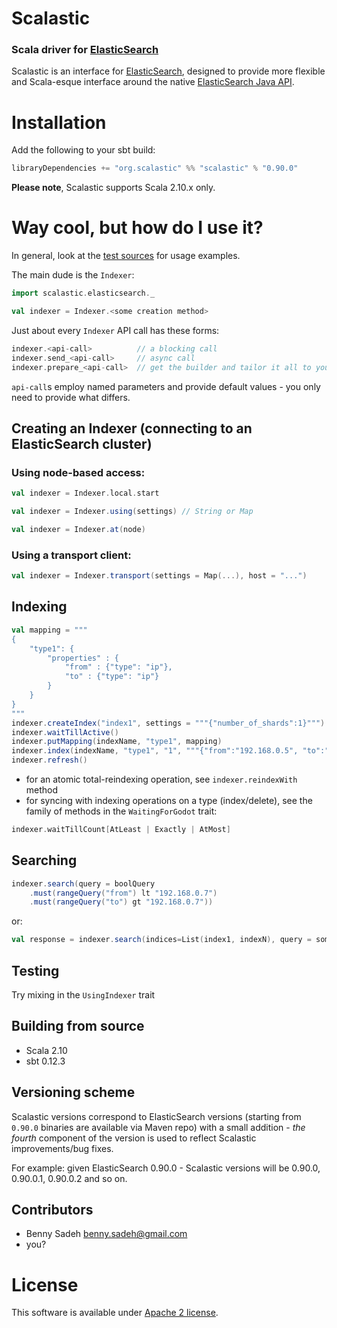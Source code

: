 # Scalastic 
### Scala driver for [ElasticSearch](http://www.elasticsearch.org)

Scalastic is an interface for [ElasticSearch](http://www.elasticsearch.org), designed to provide more flexible
and Scala-esque interface around the native [ElasticSearch Java API](http://www.elasticsearch.org/guide/reference/java-api/).

# Installation

Add the following to your sbt build:

```scala
libraryDependencies += "org.scalastic" %% "scalastic" % "0.90.0"
```

**Please note**, Scalastic supports Scala 2.10.x only.

# Way cool, but how do I use it?

In general, look at the [test sources](https://github.com/bsadeh/scalastic/tree/master/src/test/scala)
for usage examples.

The main dude is the `Indexer`:

```scala
import scalastic.elasticsearch._

val indexer = Indexer.<some creation method>
```

Just about every `Indexer` API call has these forms:

```scala
indexer.<api-call>          // a blocking call
indexer.send_<api-call>     // async call
indexer.prepare_<api-call>  // get the builder and tailor it all to your heart's content
```

`api-call`s employ named parameters and provide default values - you only need to provide what differs.


## Creating an Indexer (connecting to an ElasticSearch cluster)

### Using node-based access:

```scala
val indexer = Indexer.local.start
```


```scala
val indexer = Indexer.using(settings) // String or Map
```


```scala
val indexer = Indexer.at(node)
```

### Using a transport client:

```scala
val indexer = Indexer.transport(settings = Map(...), host = "...")
```

## Indexing

```scala
val mapping = """
{
    "type1": {
        "properties" : {
            "from" : {"type": "ip"},
            "to" : {"type": "ip"}
        }
    }
}
"""
indexer.createIndex("index1", settings = """{"number_of_shards":1}""")
indexer.waitTillActive()
indexer.putMapping(indexName, "type1", mapping)
indexer.index(indexName, "type1", "1", """{"from":"192.168.0.5", "to":"192.168.0.10"}""")
indexer.refresh()
```

* for an atomic total-reindexing operation, see `indexer.reindexWith` method
* for syncing with indexing operations on a type (index/delete), see the family of methods in the `WaitingForGodot` trait:

```scala
indexer.waitTillCount[AtLeast | Exactly | AtMost]
```

## Searching

```scala
indexer.search(query = boolQuery
    .must(rangeQuery("from") lt "192.168.0.7")
    .must(rangeQuery("to") gt "192.168.0.7"))
```

or:

```scala
val response = indexer.search(indices=List(index1, indexN), query = some_narly_query, from=100, size=25, ...)
```

## Testing
Try mixing in the `UsingIndexer` trait

## Building from source
* Scala 2.10
* sbt 0.12.3

## Versioning scheme
Scalastic versions correspond to ElasticSearch versions (starting from `0.90.0` binaries are available via Maven repo)
with a small addition - *the fourth* component of the version is used to reflect Scalastic improvements/bug fixes.

For example:
given ElasticSearch 0.90.0 - Scalastic versions will be 0.90.0, 0.90.0.1, 0.90.0.2 and so on.

## Contributors
* Benny Sadeh <benny.sadeh@gmail.com>
* you?

# License

This software is available under [Apache 2 license](http://www.apache.org/licenses/LICENSE-2.0.html).

